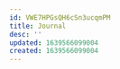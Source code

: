 ```yaml
---
id: VWE7HPGsQH6cSn3ucqmPM
title: Journal
desc: ''
updated: 1639566099004
created: 1639566099004
---
```


